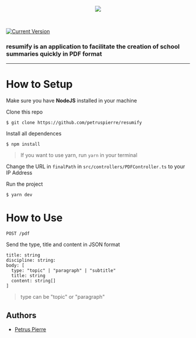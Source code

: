 <p align="center">
  <img src="https://i.ibb.co/jRWxfD2/Logo.png">
</p><br>

[![Current Version](https://img.shields.io/badge/version-0.1.0-yellow.svg)](https://github.com/petruspierre/resumify)

### resumify is an application to facilitate the creation of school summaries quickly in PDF format

---

# How to Setup
Make sure you have **NodeJS** installed in your machine

Clone this repo
```
$ git clone https://github.com/petruspierre/resumify
```

Install all dependences
```
$ npm install
```
> If you want to use yarn, run ```yarn``` in your terminal

Change the URL in ```finalPath``` in ```src/controllers/PDFController.ts``` to your IP Address

Run the project
```
$ yarn dev
```

# How to Use

```POST /pdf```

Send the type, title and content in JSON format

```
title: string
discipline: string:
body: [
  type: "topic" | "paragraph" | "subtitle"
  title: string
  content: string[]
]
```

> type can be "topic" or "paragraph"

## Authors
- [Petrus Pierre](https://github.com/petruspierre/)
